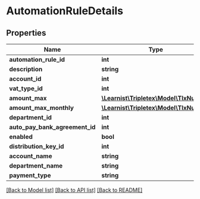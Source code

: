 # AutomationRuleDetails

## Properties
Name | Type | Description | Notes
------------ | ------------- | ------------- | -------------
**automation_rule_id** | **int** |  | [optional] 
**description** | **string** |  | [optional] 
**account_id** | **int** |  | [optional] 
**vat_type_id** | **int** |  | [optional] 
**amount_max** | [**\Learnist\Tripletex\Model\TlxNumber**](TlxNumber.md) |  | [optional] 
**amount_max_monthly** | [**\Learnist\Tripletex\Model\TlxNumber**](TlxNumber.md) |  | [optional] 
**department_id** | **int** |  | [optional] 
**auto_pay_bank_agreement_id** | **int** |  | [optional] 
**enabled** | **bool** |  | [optional] 
**distribution_key_id** | **int** |  | [optional] 
**account_name** | **string** |  | [optional] 
**department_name** | **string** |  | [optional] 
**payment_type** | **string** |  | [optional] 

[[Back to Model list]](../../README.md#documentation-for-models) [[Back to API list]](../../README.md#documentation-for-api-endpoints) [[Back to README]](../../README.md)

